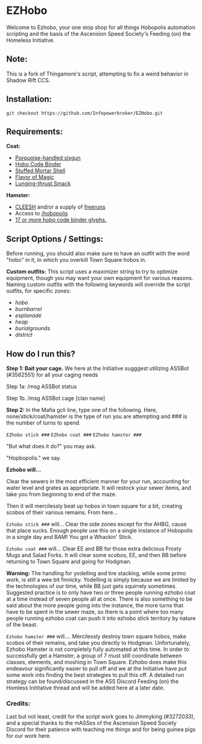 # EZHobo
Welcome to Ezhobo, your one stop shop for all things Hobopolis automation scripting and the basis of the Ascension Speed Society's Feeding (on) the Homeless Initiative.

## Note:
This is a fork of Thingamore's script, attempting to fix a weird behavior in Shadow Rift CCS. 

## Installation:
`git checkout https://github.com/Infopowerbroker/EZHobo.git`


## Requirements:
**Coat:**
- [Porquoise-handled sixgun](https://kol.coldfront.net/thekolwiki/index.php/Porquoise-handled_sixgun)
- [Hobo Code Binder](https://kol.coldfront.net/thekolwiki/index.php/Hobo_code_binder)
- [Stuffed Mortar Shell](https://kol.coldfront.net/thekolwiki/index.php/Stuffed_Mortar_Shell)
- [Flavor of Magic](https://kol.coldfront.net/thekolwiki/index.php/Flavour_of_Magic)
- [Lunging-thrust Smack](https://kol.coldfront.net/thekolwiki/index.php/Lunging_Thrust-Smack)

**Hamster:**
- [CLEESH](https://kol.coldfront.net/thekolwiki/index.php/CLEESH) and/or a supply of [freeruns](https://kol.coldfront.net/thekolwiki/index.php/Run_Away)
- Access to [/hobopolis](https://kol.coldfront.net/thekolwiki/index.php/Chat_Guide:_Channels#hobopolis)
- [17 or more hobo code binder glyphs.](https://kol.coldfront.net/thekolwiki/index.php/Hobo_code_binder)


## Script Options / Settings:

Before running, you should also make sure to have an outfit with the word "hobo" in it, in which you overkill Town Square hobos in.

**Custom outfits:**
This script uses a maximizer string to try to optimize equipment, though you may want your own equipment for various reasons. Naming custom outfits with the following keywords will override the script outfits, for specific zones:
- *hobo*
- *burnbarrel*
- *esplanade*
- *heap*
- *burialgrounds*
- *district*

## How do I run this?

**Step 1: Bait your cage.** 
We here at the Initiative sugggest utilizing ASSBot (#3562551) for all your caging needs

   Step 1a: /msg ASSBot status

  Step 1b. /msg ASSBot cage [clan name]

**Step 2:**
 In the Mafia gcli line, type one of the following. Here, none/stick/coat/hamster is the type of run you are attempting and ### is the number of turns to spend.

`EZhobo stick ###`
`EZhobo coat ###`
`EZhobo hamster ###`

"But what does it do?" you may ask. 

"Hopbopolis." we say.

**Ezhobo will...**

Clear the sewers in the most efficient manner for your run, accounting for water level and grates as appropriate. It will restock your sewer items, and take you from beginning to end of the maze. 

Then it will mercilessly beat up hobos in town square for a bit, creating scobos of their various remains. From here...

`Ezhobo stick ###` will...
 Clear the side zones except for the AHBG, cause that place sucks. Enough people use this on a single instance of Hobopolis in a single day and BAM! You got a Whackin' Stick.

`Ezhobo coat ###` will...
 Clear EE and BB for those extra delicious Frosty Mugs and Salad Forks. It will clear some scobos, EE, and then BB before returning to Town Square and going for Hodgman.
 
**Warning:** The handling for yodelling and tire stacking, while some primo work, is still a wee bit finnicky. Yodelling is simply because we are limited by the technologies of our time, while BB just gets squirrely sometimes. Suggested practice is to only have two or three people running ezhobo coat at a time instead of seven people all at once. There is also something to be said about the more people going into the instance, the more turns that have to be spent in the sewer maze, so there is a point where too many people running ezhobo coat can push it into ezhobo stick territory by nature of the beast.

`Ezhobo hamster ###` will....
Mercilessly destroy town square hobos, make scobos of their remains, and take you directly to Hodgman. Unfortunately, Ezhobo Hamster is not completely fully automated at this time. In order to successfully get a Hamster, a group of 7 must still coordinate between classes, elements, and moshing in Town Square. Ezhobo does make this endeavour significantly easier to pull off and we at the Initiative have put some work into finding the best strategies to pull this off. A detailed run strategy can be found/discussed in the ASS Discord Feeding (on) the Homless Inititative thread and will be added here at a later date.    



### Credits:

Last but not least, credit for the script work goes to Jimmyking (#3272033), and a special thanks to the mASSes of the Ascension Speed Society Discord for their patience with teaching me things and for being guinea pigs for our work here.

